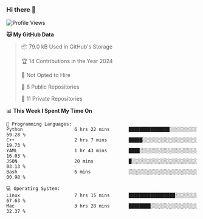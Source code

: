### Hi there 👋

<!--
**huayuan4396/huayuan4396** is a ✨ _special_ ✨ repository because its `README.md` (this file) appears on your GitHub profile.

Here are some ideas to get you started:

- 🔭 I’m currently working on ...
- 🌱 I’m currently learning ...
- 👯 I’m looking to collaborate on ...
- 🤔 I’m looking for help with ...
- 💬 Ask me about ...
- 📫 How to reach me: ...
- 😄 Pronouns: ...
- ⚡ Fun fact: ...
-->

<!--START_SECTION:waka-->
![Profile Views](http://img.shields.io/badge/Profile%20Views-1-blue)

**🐱 My GitHub Data** 

> 📦 79.0 kB Used in GitHub's Storage 
 > 
> 🏆 14 Contributions in the Year 2024
 > 
> 🚫 Not Opted to Hire
 > 
> 📜 8 Public Repositories 
 > 
> 🔑 11 Private Repositories 
 > 
📊 **This Week I Spent My Time On** 

```text
💬 Programming Languages: 
Python                   6 hrs 22 mins       ███████████████░░░░░░░░░░   59.28 % 
C++                      2 hrs 7 mins        █████░░░░░░░░░░░░░░░░░░░░   19.73 % 
YAML                     1 hr 43 mins        ████░░░░░░░░░░░░░░░░░░░░░   16.03 % 
JSON                     20 mins             █░░░░░░░░░░░░░░░░░░░░░░░░   03.13 % 
Bash                     6 mins              ░░░░░░░░░░░░░░░░░░░░░░░░░   00.98 % 

💻 Operating System: 
Linux                    7 hrs 15 mins       █████████████████░░░░░░░░   67.63 % 
Mac                      3 hrs 28 mins       ████████░░░░░░░░░░░░░░░░░   32.37 % 
```


<!--END_SECTION:waka-->
